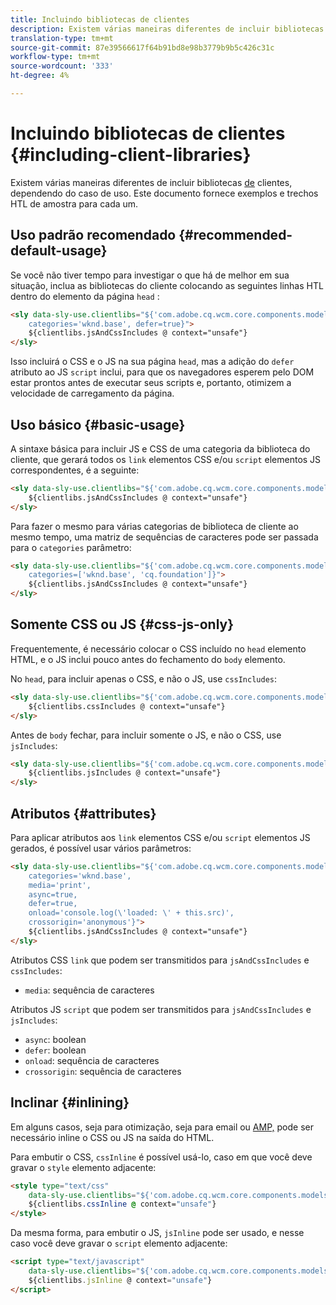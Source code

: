 ```yaml
---
title: Incluindo bibliotecas de clientes
description: Existem várias maneiras diferentes de incluir bibliotecas de clientes, dependendo do caso de uso.
translation-type: tm+mt
source-git-commit: 87e39566617f64b91bd8e98b3779b9b5c426c31c
workflow-type: tm+mt
source-wordcount: '333'
ht-degree: 4%

---
```



# Incluindo bibliotecas de clientes {#including-client-libraries}

Existem várias maneiras diferentes de incluir bibliotecas [de](/help/developing/archetype/uifrontend.md#clientlibs) clientes, dependendo do caso de uso. Este documento fornece exemplos e trechos [](https://docs.adobe.com/content/help/pt-BR/experience-manager-htl/using/overview.html) HTL de amostra para cada um.

## Uso padrão recomendado {#recommended-default-usage}

Se você não tiver tempo para investigar o que há de melhor em sua situação, inclua as bibliotecas do cliente colocando as seguintes linhas HTL dentro do elemento da página `head` :

```html
<sly data-sly-use.clientlibs="${'com.adobe.cq.wcm.core.components.models.ClientLibraries' @
    categories='wknd.base', defer=true}">
    ${clientlibs.jsAndCssIncludes @ context="unsafe"}
</sly>
```

Isso incluirá o CSS e o JS na sua página `head`, mas a adição do `defer` atributo ao JS `script` inclui, para que os navegadores esperem pelo DOM estar prontos antes de executar seus scripts e, portanto, otimizem a velocidade de carregamento da página.

## Uso básico {#basic-usage}

A sintaxe básica para incluir JS e CSS de uma categoria da biblioteca do cliente, que gerará todos os `link` elementos CSS e/ou `script` elementos JS correspondentes, é a seguinte:

```html
<sly data-sly-use.clientlibs="${'com.adobe.cq.wcm.core.components.models.ClientLibraries' @ categories='wknd.base'}">
    ${clientlibs.jsAndCssIncludes @ context="unsafe"}
</sly>
```

Para fazer o mesmo para várias categorias de biblioteca de cliente ao mesmo tempo, uma matriz de sequências de caracteres pode ser passada para o `categories` parâmetro:

```html
<sly data-sly-use.clientlibs="${'com.adobe.cq.wcm.core.components.models.ClientLibraries' @
    categories=['wknd.base', 'cq.foundation']}">
    ${clientlibs.jsAndCssIncludes @ context="unsafe"}
</sly>
```

## Somente CSS ou JS {#css-js-only}

Frequentemente, é necessário colocar o CSS incluído no `head` elemento HTML, e o JS inclui pouco antes do fechamento do `body` elemento.

No `head`, para incluir apenas o CSS, e não o JS, use `cssIncludes`:

```html
<sly data-sly-use.clientlibs="${'com.adobe.cq.wcm.core.components.models.ClientLibraries' @ categories='wknd.base'}">
    ${clientlibs.cssIncludes @ context="unsafe"}
</sly>
```

Antes de `body` fechar, para incluir somente o JS, e não o CSS, use `jsIncludes`:

```html
<sly data-sly-use.clientlibs="${'com.adobe.cq.wcm.core.components.models.ClientLibraries' @ categories='wknd.base'}">
    ${clientlibs.jsIncludes @ context="unsafe"}
</sly>
```

## Atributos {#attributes}

Para aplicar atributos aos `link` elementos CSS e/ou `script` elementos JS gerados, é possível usar vários parâmetros:

```html
<sly data-sly-use.clientlibs="${'com.adobe.cq.wcm.core.components.models.ClientLibraries' @
    categories='wknd.base',
    media='print',
    async=true,
    defer=true,
    onload='console.log(\'loaded: \' + this.src)',
    crossorigin='anonymous'}">
    ${clientlibs.jsAndCssIncludes @ context="unsafe"}
</sly>
```

Atributos CSS `link` que podem ser transmitidos para `jsAndCssIncludes` e `cssIncludes`:

* `media`: sequência de caracteres

Atributos JS `script` que podem ser transmitidos para `jsAndCssIncludes` e `jsIncludes`:

* `async`: boolean
* `defer`: boolean
* `onload`: sequência de caracteres
* `crossorigin`: sequência de caracteres

## Inclinar {#inlining}

Em alguns casos, seja para otimização, seja para email ou [AMP,](amp.md) pode ser necessário inline o CSS ou JS na saída do HTML.

Para embutir o CSS, `cssInline` é possível usá-lo, caso em que você deve gravar o `style` elemento adjacente:

```html
<style type="text/css"
    data-sly-use.clientlibs="${'com.adobe.cq.wcm.core.components.models.ClientLibraries' @ categories='wknd.base'}">
    ${clientlibs.cssInline @ context="unsafe"}
</style>
```

Da mesma forma, para embutir o JS, `jsInline` pode ser usado, e nesse caso você deve gravar o `script` elemento adjacente:

```html
<script type="text/javascript"
    data-sly-use.clientlibs="${'com.adobe.cq.wcm.core.components.models.ClientLibraries' @ categories='wknd.base'}">
    ${clientlibs.jsInline @ context="unsafe"}
</script>
```
